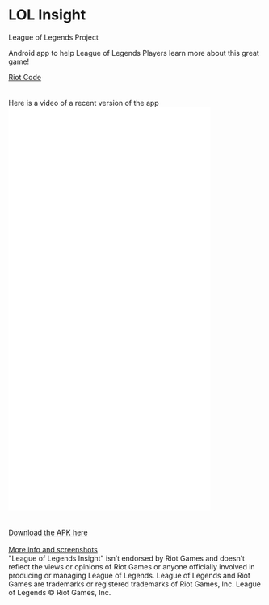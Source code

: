 # LOL Insight
League of Legends Project

Android app to help League of Legends Players learn more about this great game!

<a href="baribarton.github.io/info.html">Riot Code</a>
<br>
<br>
<br>
Here is a video of a recent version of the app 
<br>
<embed src="video-1493801623.mp4" autostart="0" height="800" width="400" />
<br>
<br>
<br>
<a href="baribarton.github.io/LOL%20Project-release.apk"> Download the APK here</a>
<br>
<br>
<a href="baribarton.github.io/LOL%20Insight.docx"> More info and screenshots</a>
<br>
"League of Legends Insight" isn’t endorsed by Riot Games and doesn’t reflect the views or opinions of Riot Games or anyone officially involved in producing or managing League of Legends. League of Legends and Riot Games are trademarks or registered trademarks of Riot Games, Inc. League of Legends © Riot Games, Inc.
